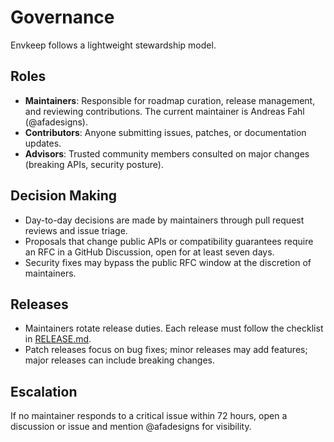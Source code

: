 # Governance

Envkeep follows a lightweight stewardship model.

## Roles
- **Maintainers**: Responsible for roadmap curation, release management, and reviewing contributions. The current maintainer is Andreas Fahl (@afadesigns).
- **Contributors**: Anyone submitting issues, patches, or documentation updates.
- **Advisors**: Trusted community members consulted on major changes (breaking APIs, security posture).

## Decision Making
- Day-to-day decisions are made by maintainers through pull request reviews and issue triage.
- Proposals that change public APIs or compatibility guarantees require an RFC in a GitHub Discussion, open for at least seven days.
- Security fixes may bypass the public RFC window at the discretion of maintainers.

## Releases
- Maintainers rotate release duties. Each release must follow the checklist in [RELEASE.md](RELEASE.md).
- Patch releases focus on bug fixes; minor releases may add features; major releases can include breaking changes.

## Escalation
If no maintainer responds to a critical issue within 72 hours, open a discussion or issue and mention @afadesigns for visibility.
